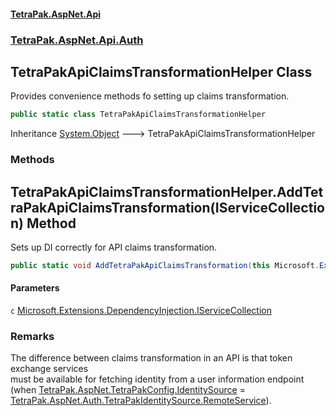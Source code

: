 #### [TetraPak.AspNet.Api](index.md 'index')
### [TetraPak.AspNet.Api.Auth](TetraPak_AspNet_Api_Auth.md 'TetraPak.AspNet.Api.Auth')
## TetraPakApiClaimsTransformationHelper Class
Provides convenience methods fo setting up claims transformation.  
```csharp
public static class TetraPakApiClaimsTransformationHelper
```

Inheritance [System.Object](https://docs.microsoft.com/en-us/dotnet/api/System.Object 'System.Object') &#129106; TetraPakApiClaimsTransformationHelper  
### Methods
<a name='TetraPak_AspNet_Api_Auth_TetraPakApiClaimsTransformationHelper_AddTetraPakApiClaimsTransformation(Microsoft_Extensions_DependencyInjection_IServiceCollection)'></a>
## TetraPakApiClaimsTransformationHelper.AddTetraPakApiClaimsTransformation(IServiceCollection) Method
Sets up DI correctly for API claims transformation.  
```csharp
public static void AddTetraPakApiClaimsTransformation(this Microsoft.Extensions.DependencyInjection.IServiceCollection c);
```
#### Parameters
<a name='TetraPak_AspNet_Api_Auth_TetraPakApiClaimsTransformationHelper_AddTetraPakApiClaimsTransformation(Microsoft_Extensions_DependencyInjection_IServiceCollection)_c'></a>
`c` [Microsoft.Extensions.DependencyInjection.IServiceCollection](https://docs.microsoft.com/en-us/dotnet/api/Microsoft.Extensions.DependencyInjection.IServiceCollection 'Microsoft.Extensions.DependencyInjection.IServiceCollection')  
  
### Remarks
The difference between claims transformation in an API is that token exchange services  
must be available for fetching identity from a user information endpoint  
(when [TetraPak.AspNet.TetraPakConfig.IdentitySource](https://docs.microsoft.com/en-us/dotnet/api/TetraPak.AspNet.TetraPakConfig.IdentitySource 'TetraPak.AspNet.TetraPakConfig.IdentitySource') = [TetraPak.AspNet.Auth.TetraPakIdentitySource.RemoteService](https://docs.microsoft.com/en-us/dotnet/api/TetraPak.AspNet.Auth.TetraPakIdentitySource.RemoteService 'TetraPak.AspNet.Auth.TetraPakIdentitySource.RemoteService')).  
  
